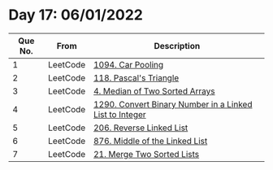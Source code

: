 # Day 17: 06/01/2022

| Que No. | From | Description |
| --- | --- | --- |
| 1 | LeetCode | [1094. Car Pooling](https://leetcode.com/problems/car-pooling/) |
| 2 | LeetCode | [118. Pascal's Triangle](https://leetcode.com/problems/pascals-triangle/) |
| 3 | LeetCode | [4. Median of Two Sorted Arrays](https://leetcode.com/problems/median-of-two-sorted-arrays/) |
| 4 | LeetCode | [1290. Convert Binary Number in a Linked List to Integer](https://leetcode.com/problems/convert-binary-number-in-a-linked-list-to-integer/) |
| 5 | LeetCode | [206. Reverse Linked List](https://leetcode.com/problems/reverse-linked-list/) |
| 6 | LeetCode | [876. Middle of the Linked List](https://leetcode.com/problems/middle-of-the-linked-list/) |
| 7 | LeetCode | [21. Merge Two Sorted Lists](https://leetcode.com/problems/merge-two-sorted-lists/) |
